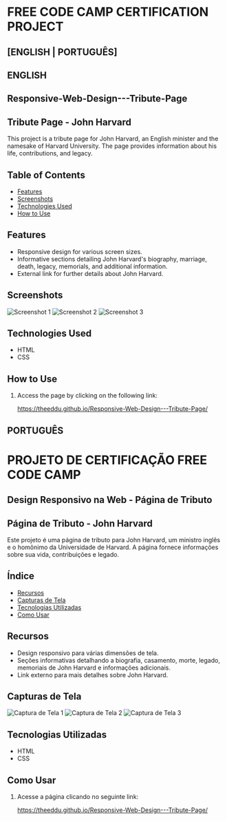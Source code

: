 # FREE CODE CAMP CERTIFICATION PROJECT #

## [ENGLISH | PORTUGUÊS]

## ENGLISH
## Responsive-Web-Design---Tribute-Page
## Tribute Page - John Harvard

This project is a tribute page for John Harvard, an English minister and the namesake of Harvard University. The page provides information about his life, contributions, and legacy.

## Table of Contents

- [Features](#features)
- [Screenshots](#screenshots)
- [Technologies Used](#technologies-used)
- [How to Use](#how-to-use)

## Features

- Responsive design for various screen sizes.
- Informative sections detailing John Harvard's biography, marriage, death, legacy, memorials, and additional information.
- External link for further details about John Harvard.

## Screenshots

![Screenshot 1](/screenshots/screenshot1.png)
![Screenshot 2](/screenshots/screenshot2.png)
![Screenshot 3](/screenshots/screenshot3.png)

## Technologies Used

- HTML
- CSS

## How to Use

1. Access the page by clicking on the following link:

    https://theeddu.github.io/Responsive-Web-Design---Tribute-Page/

## PORTUGUÊS
# PROJETO DE CERTIFICAÇÃO FREE CODE CAMP #
## Design Responsivo na Web - Página de Tributo
## Página de Tributo - John Harvard

Este projeto é uma página de tributo para John Harvard, um ministro inglês e o homônimo da Universidade de Harvard. A página fornece informações sobre sua vida, contribuições e legado.

## Índice

- [Recursos](#recursos)
- [Capturas de Tela](#capturas-de-tela)
- [Tecnologias Utilizadas](#tecnologias-utilizadas)
- [Como Usar](#como-usar)

## Recursos

- Design responsivo para várias dimensões de tela.
- Seções informativas detalhando a biografia, casamento, morte, legado, memoriais de John Harvard e informações adicionais.
- Link externo para mais detalhes sobre John Harvard.

## Capturas de Tela

![Captura de Tela 1](/screenshots/screenshot1.png)
![Captura de Tela 2](/screenshots/screenshot2.png)
![Captura de Tela 3](/screenshots/screenshot3.png)

## Tecnologias Utilizadas

- HTML
- CSS

## Como Usar

1. Acesse a página clicando no seguinte link:

    https://theeddu.github.io/Responsive-Web-Design---Tribute-Page/
